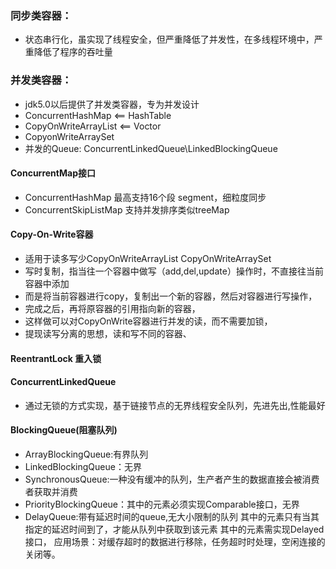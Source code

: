 ### 同步类容器：
* 状态串行化，虽实现了线程安全，但严重降低了并发性，在多线程环境中，严重降低了程序的吞吐量

### 并发类容器：
* jdk5.0以后提供了并发类容器，专为并发设计
* ConcurrentHashMap <== HashTable
* CopyOnWriteArrayList <== Voctor
* CopyonWriteArraySet
* 并发的Queue: ConcurrentLinkedQueue\LinkedBlockingQueue
	
#### ConcurrentMap接口
* ConcurrentHashMap 最高支持16个段 segment，细粒度同步
* ConcurrentSkipListMap 支持并发排序类似treeMap
		
#### Copy-On-Write容器   
* 适用于读多写少CopyOnWriteArrayList CopyOnWriteArraySet
* 写时复制，指当往一个容器中做写（add,del,update）操作时，不直接往当前容器中添加
* 而是将当前容器进行copy，复制出一个新的容器，然后对容器进行写操作，
* 完成之后，再将原容器的引用指向新的容器，
* 这样做可以对CopyOnWrite容器进行并发的读，而不需要加锁，
* 提现读写分离的思想，读和写不同的容器、
		
#### ReentrantLock 重入锁
	
#### ConcurrentLinkedQueue
* 通过无锁的方式实现，基于链接节点的无界线程安全队列，先进先出,性能最好	
			
#### BlockingQueue(阻塞队列)	
* ArrayBlockingQueue:有界队列
* LinkedBlockingQueue：无界
* SynchronousQueue:一种没有缓冲的队列，生产者产生的数据直接会被消费者获取并消费
* PriorityBlockingQueue：其中的元素必须实现Comparable接口，无界
* DelayQueue:带有延迟时间的queue,无大小限制的队列
			其中的元素只有当其指定的延迟时间到了，才能从队列中获取到该元素
			其中的元素需实现Delayed接口，
			应用场景：对缓存超时的数据进行移除，任务超时时处理，空闲连接的关闭等。
		